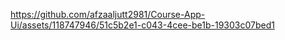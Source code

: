 https://github.com/afzaaljutt2981/Course-App-Ui/assets/118747946/51c5b2e1-c043-4cee-be1b-19303c07bed1  
 
 
